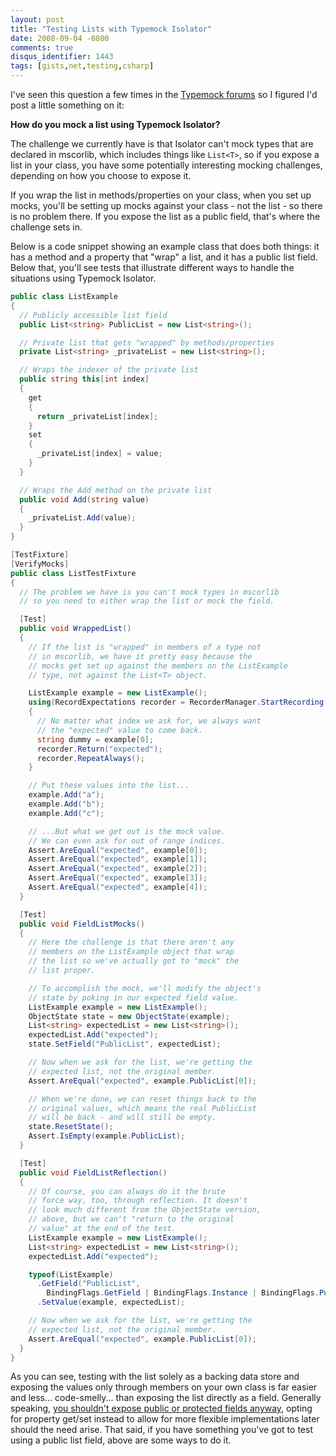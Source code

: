 ```yaml
---
layout: post
title: "Testing Lists with Typemock Isolator"
date: 2008-09-04 -0800
comments: true
disqus_identifier: 1443
tags: [gists,net,testing,csharp]
---
```

I've seen this question a few times in the [Typemock
forums](http://www.typemock.com/community/index.php) so I figured I'd
post a little something on it:

**How do you mock a list using Typemock Isolator?**

The challenge we currently have is that Isolator can't mock types that
are declared in mscorlib, which includes things like `List<T>`, so if
you expose a list in your class, you have some potentially interesting
mocking challenges, depending on how you choose to expose it.

If you wrap the list in methods/properties on your class, when you set
up mocks, you'll be setting up mocks against your class - not the list -
so there is no problem there. If you expose the list as a public field,
that's where the challenge sets in.

Below is a code snippet showing an example class that does both things:
it has a method and a property that "wrap" a list, and it has a public
list field. Below that, you'll see tests that illustrate different ways
to handle the situations using Typemock Isolator.

```csharp
public class ListExample
{
  // Publicly accessible list field
  public List<string> PublicList = new List<string>();

  // Private list that gets "wrapped" by methods/properties
  private List<string> _privateList = new List<string>();

  // Wraps the indexer of the private list
  public string this[int index]
  {
    get
    {
      return _privateList[index];
    }
    set
    {
      _privateList[index] = value;
    }
  }

  // Wraps the Add method on the private list
  public void Add(string value)
  {
    _privateList.Add(value);
  }
}

[TestFixture]
[VerifyMocks]
public class ListTestFixture
{
  // The problem we have is you can't mock types in mscorlib
  // so you need to either wrap the list or mock the field.

  [Test]
  public void WrappedList()
  {
    // If the list is "wrapped" in members of a type not
    // in mscorlib, we have it pretty easy because the
    // mocks get set up against the members on the ListExample
    // type, not against the List<T> object.

    ListExample example = new ListExample();
    using(RecordExpectations recorder = RecorderManager.StartRecording())
    {
      // No matter what index we ask for, we always want
      // the "expected" value to come back.
      string dummy = example[0];
      recorder.Return("expected");
      recorder.RepeatAlways();
    }

    // Put these values into the list...
    example.Add("a");
    example.Add("b");
    example.Add("c");

    // ...But what we get out is the mock value.
    // We can even ask for out of range indices.
    Assert.AreEqual("expected", example[0]);
    Assert.AreEqual("expected", example[1]);
    Assert.AreEqual("expected", example[2]);
    Assert.AreEqual("expected", example[3]);
    Assert.AreEqual("expected", example[4]);
  }

  [Test]
  public void FieldListMocks()
  {
    // Here the challenge is that there aren't any
    // members on the ListExample object that wrap
    // the list so we've actually got to "mock" the
    // list proper.

    // To accomplish the mock, we'll modify the object's
    // state by poking in our expected field value.
    ListExample example = new ListExample();
    ObjectState state = new ObjectState(example);
    List<string> expectedList = new List<string>();
    expectedList.Add("expected");
    state.SetField("PublicList", expectedList);

    // Now when we ask for the list, we're getting the
    // expected list, not the original member.
    Assert.AreEqual("expected", example.PublicList[0]);

    // When we're done, we can reset things back to the
    // original values, which means the real PublicList
    // will be back - and will still be empty.
    state.ResetState();
    Assert.IsEmpty(example.PublicList);
  }

  [Test]
  public void FieldListReflection()
  {
    // Of course, you can always do it the brute
    // force way, too, through reflection. It doesn't
    // look much different from the ObjectState version,
    // above, but we can't "return to the original
    // value" at the end of the test.
    ListExample example = new ListExample();
    List<string> expectedList = new List<string>();
    expectedList.Add("expected");

    typeof(ListExample)
      .GetField("PublicList",
        BindingFlags.GetField | BindingFlags.Instance | BindingFlags.Public)
      .SetValue(example, expectedList);

    // Now when we ask for the list, we're getting the
    // expected list, not the original member.
    Assert.AreEqual("expected", example.PublicList[0]);
  }
}
```

As you can see, testing with the list solely as a backing data store and
exposing the values only through members on your own class is far easier
and less... code-smelly... than exposing the list directly as a field.
Generally speaking, [you shouldn't expose public or protected fields
anyway](http://msdn.microsoft.com/en-us/library/ta31s3bc.aspx), opting
for property get/set instead to allow for more flexible implementations
later should the need arise. That said, if you have something you've got
to test using a public list field, above are some ways to do it.

